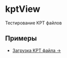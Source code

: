 # kptView
Тестирование KPT файлов

Примеры
------
  * [Загрузка KPT файла &rarr;](http://originalsin.github.io/kptView/examples/kptView.html)
  